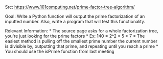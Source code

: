 Src: https://www.101computing.net/prime-factor-tree-algorithm/

Goal: Write a Python function will output the prime factorization of an inputted number.
    Also, write a program that will test this functionality.

Relevant Information:
    * The source page asks for a whole factorization tree, you're just looking for the
      prime factors
    * Ex: 140 = 2^2 * 5 * 7
    * The easiest method is pulling off the smallest prime number the current number is
      divisible by, outputting that prime, and repeating until you reach a prime
    * You should use the isPrime function from last meeting
